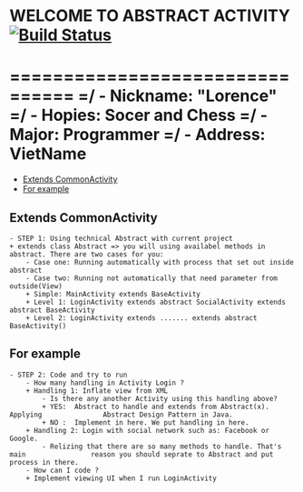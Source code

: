 # WELCOME TO ABSTRACT ACTIVITY [![Build Status](https://travis-ci.org/nomensa/jquery.hide-show.svg)](https://travis-ci.org/nomensa/jquery.hide-show.svg?branch=master)
================================
=/ - Nickname: "Lorence"
=/ - Hopies: Socer and Chess
=/ - Major: Programmer
=/ - Address: VietName
================================

- [Extends CommonActivity](#extends-commonactivity)
- [For example](#for-example)

## Extends CommonActivity
	- STEP 1: Using technical Abstract with current project
	+ extends class Abstract => you will using availabel methods in abstract. There are two cases for you:
		- Case one: Running automatically with process that set out inside abstract
		- Case two: Running not automatically that need parameter from outside(View)
		+ Simple: MainActivity extends BaseActivity
		+ Level 1: LoginActivity extends abstract SocialActivity extends abstract BaseActivity
		+ Level 2: LoginActivity extends ....... extends abstract BaseActivity()

## For example
	- STEP 2: Code and try to run
		- How many handling in Activity Login ?
		+ Handling 1: Inflate view from XML
			- Is there any another Activity using this handling above?
			+ YES:  Abstract to handle and extends from Abstract(x). Applying 				Abstract Design Pattern in Java.
			+ NO :  Implement in here. We put handling in here.
		+ Handling 2: Login with social network such as: Facebook or Google.
			- Relizing that there are so many methods to handle. That's main 				reason you should seprate to Abstract and put process in there.
		- How can I code ?
		+ Implement viewing UI when I run LoginActivity

	


		

